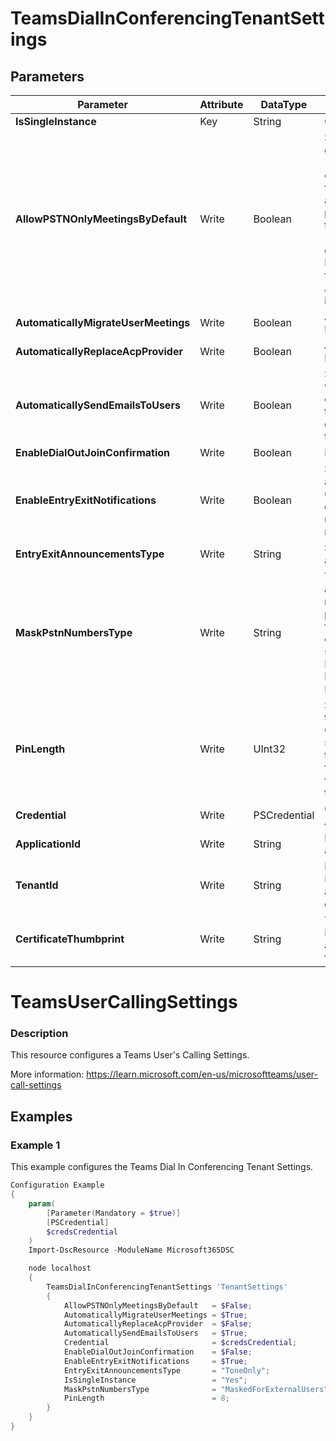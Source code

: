 ﻿# TeamsDialInConferencingTenantSettings

## Parameters

| Parameter | Attribute | DataType | Description | Allowed Values |
| --- | --- | --- | --- | --- |
| **IsSingleInstance** | Key | String | Only accepted value is Yes. |Yes|
| **AllowPSTNOnlyMeetingsByDefault** | Write | Boolean | Specifies the default value that gets assigned to the 'AllowPSTNOnlyMeetings' setting of users when they are enabled for dial-in conferencing, or when a user's dial-in conferencing provider is set to Microsoft. If set to $true, the 'AllowPSTNOnlyMeetings' setting of the user will also be set to true. If $false, the user setting will be false. The default value for AllowPSTNOnlyMeetingsByDefault is $false. ||
| **AutomaticallyMigrateUserMeetings** | Write | Boolean | Automatically Migrate User Meetings. ||
| **AutomaticallyReplaceAcpProvider** | Write | Boolean | Automatically replace ACP Provider. ||
| **AutomaticallySendEmailsToUsers** | Write | Boolean | Specifies whether advisory emails will be sent to users when the events listed below occur. Setting the parameter to $true enables the emails to be sent, $false disables the emails. The default is $true. ||
| **EnableDialOutJoinConfirmation** | Write | Boolean | Enable Dial out join confirmation. ||
| **EnableEntryExitNotifications** | Write | Boolean | Specifies if, by default, announcements are made as users enter and exit a conference call. Set to $true to enable notifications, $false to disable notifications. The default is $true. ||
| **EntryExitAnnouncementsType** | Write | String | Supported entry and exit announcement type. ||
| **MaskPstnNumbersType** | Write | String | This parameter allows tenant administrators to configure masking of PSTN participant phone numbers in the roster view for Microsoft Teams meetings enabled for Audio Conferencing, scheduled within the organization. Possible values are MaskedForExternalUsers, MaskedForAllUsers or NoMasking |MaskedForExternalUsers, MaskedForAllUsers, NoMasking|
| **PinLength** | Write | UInt32 | Specifies the number of digits in the automatically generated PINs. Organizers can enter their PIN to start a meeting they scheduled if they join via phone and are the first person to join. The minimum value is 4, the maximum is 12, and the default is 5. ||
| **Credential** | Write | PSCredential | Credentials of the Teams Global Admin. ||
| **ApplicationId** | Write | String | Id of the Azure Active Directory application to authenticate with. ||
| **TenantId** | Write | String | Name of the Azure Active Directory tenant used for authentication. Format contoso.onmicrosoft.com ||
| **CertificateThumbprint** | Write | String | Thumbprint of the Azure Active Directory application's authentication certificate to use for authentication. ||


# TeamsUserCallingSettings

### Description

This resource configures a Teams User's Calling Settings.

More information: https://learn.microsoft.com/en-us/microsoftteams/user-call-settings

## Examples

### Example 1

This example configures the Teams Dial In Conferencing Tenant Settings.

```powershell
Configuration Example
{
    param(
        [Parameter(Mandatory = $true)]
        [PSCredential]
        $credsCredential
    )
    Import-DscResource -ModuleName Microsoft365DSC

    node localhost
    {
        TeamsDialInConferencingTenantSettings 'TenantSettings'
        {
            AllowPSTNOnlyMeetingsByDefault   = $False;
            AutomaticallyMigrateUserMeetings = $True;
            AutomaticallyReplaceAcpProvider  = $False;
            AutomaticallySendEmailsToUsers   = $True;
            Credential                       = $credsCredential;
            EnableDialOutJoinConfirmation    = $False;
            EnableEntryExitNotifications     = $True;
            EntryExitAnnouncementsType       = "ToneOnly";
            IsSingleInstance                 = "Yes";
            MaskPstnNumbersType              = "MaskedForExternalUsers";
            PinLength                        = 8;
        }
    }
}
```

